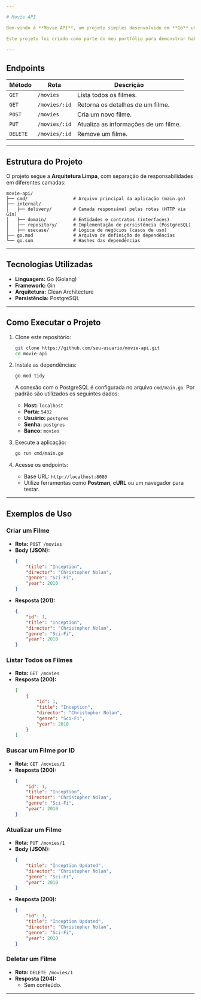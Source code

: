 ```yaml
---

# Movie API

Bem-vindo à **Movie API**, um projeto simples desenvolvido em **Go** utilizando o framework **Gin** e organizado com **Arquitetura Limpa (Clean Architecture)**. Esta API gerencia informações de filmes, permitindo listar, criar, atualizar, buscar e deletar filmes.

Este projeto foi criado como parte do meu portfólio para demonstrar habilidades em desenvolvimento de APIs RESTful em Go.

---
```


## **Endpoints**

| Método  | Rota           | Descrição                             |
|---------|----------------|---------------------------------------|
| `GET`   | `/movies`      | Lista todos os filmes.               |
| `GET`   | `/movies/:id`  | Retorna os detalhes de um filme.      |
| `POST`  | `/movies`      | Cria um novo filme.                  |
| `PUT`   | `/movies/:id`  | Atualiza as informações de um filme. |
| `DELETE`| `/movies/:id`  | Remove um filme.                     |

---

## **Estrutura do Projeto**

O projeto segue a **Arquitetura Limpa**, com separação de responsabilidades em diferentes camadas:

```
movie-api/
├── cmd/                 # Arquivo principal da aplicação (main.go)
├── internal/
│   ├── delivery/        # Camada responsável pelas rotas (HTTP via Gin)
│   ├── domain/          # Entidades e contratos (interfaces)
│   ├── repository/      # Implementação de persistência (PostgreSQL)
│   ├── usecase/         # Lógica de negócios (casos de uso)
├── go.mod               # Arquivo de definição de dependências
└── go.sum               # Hashes das dependências
```

---

## **Tecnologias Utilizadas**

- **Linguagem:** Go (Golang)
- **Framework:** Gin
- **Arquitetura:** Clean Architecture
- **Persistência:** PostgreSQL

---

## **Como Executar o Projeto**

1. Clone este repositório:
   ```bash
   git clone https://github.com/seu-usuario/movie-api.git
   cd movie-api
   ```

2. Instale as dependências:
   ```bash
   go mod tidy
   ```

   A conexão com o PostgreSQL é configurada no arquivo `cmd/main.go`. Por padrão
   são utilizados os seguintes dados:

   - **Host:** `localhost`
   - **Porta:** `5432`
   - **Usuário:** `postgres`
   - **Senha:** `postgres`
   - **Banco:** `movies`

3. Execute a aplicação:
   ```bash
   go run cmd/main.go
   ```

4. Acesse os endpoints:
   - Base URL: `http://localhost:8080`
   - Utilize ferramentas como **Postman**, **cURL** ou um navegador para testar.

---

## **Exemplos de Uso**

### **Criar um Filme**
- **Rota:** `POST /movies`
- **Body (JSON):**
  ```json
  {
      "title": "Inception",
      "director": "Christopher Nolan",
      "genre": "Sci-Fi",
      "year": 2010
  }
  ```
- **Resposta (201):**
  ```json
  {
      "id": 1,
      "title": "Inception",
      "director": "Christopher Nolan",
      "genre": "Sci-Fi",
      "year": 2010
  }
  ```

### **Listar Todos os Filmes**
- **Rota:** `GET /movies`
- **Resposta (200):**
  ```json
  [
      {
          "id": 1,
          "title": "Inception",
          "director": "Christopher Nolan",
          "genre": "Sci-Fi",
          "year": 2010
      }
  ]
  ```

### **Buscar um Filme por ID**
- **Rota:** `GET /movies/1`
- **Resposta (200):**
  ```json
  {
      "id": 1,
      "title": "Inception",
      "director": "Christopher Nolan",
      "genre": "Sci-Fi",
      "year": 2010
  }
  ```

### **Atualizar um Filme**
- **Rota:** `PUT /movies/1`
- **Body (JSON):**
  ```json
  {
      "title": "Inception Updated",
      "director": "Christopher Nolan",
      "genre": "Sci-Fi",
      "year": 2010
  }
  ```
- **Resposta (200):**
  ```json
  {
      "id": 1,
      "title": "Inception Updated",
      "director": "Christopher Nolan",
      "genre": "Sci-Fi",
      "year": 2010
  }
  ```

### **Deletar um Filme**
- **Rota:** `DELETE /movies/1`
- **Resposta (204):**
  - Sem conteúdo.

---
